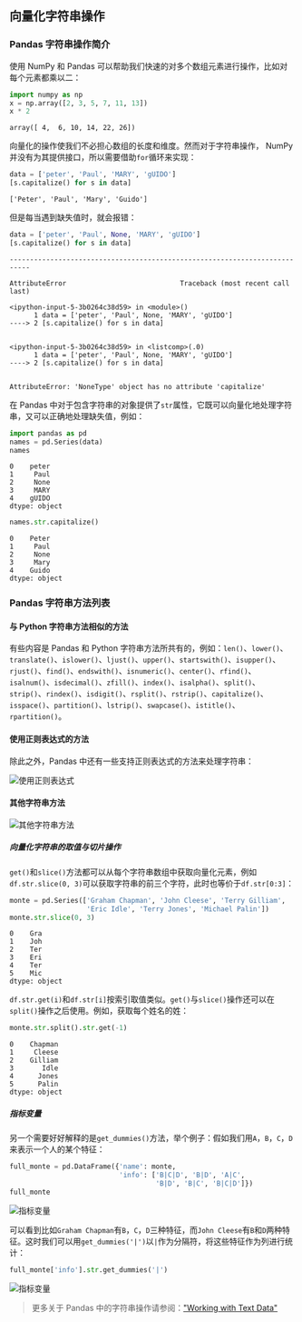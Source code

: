 
## 向量化字符串操作

### Pandas 字符串操作简介

使用 NumPy 和 Pandas 可以帮助我们快速的对多个数组元素进行操作，比如对每个元素都乘以二：


```python
import numpy as np
x = np.array([2, 3, 5, 7, 11, 13])
x * 2
```




    array([ 4,  6, 10, 14, 22, 26])



向量化的操作使我们不必担心数组的长度和维度。然而对于字符串操作， NumPy 并没有为其提供接口，所以需要借助`for`循环来实现：


```python
data = ['peter', 'Paul', 'MARY', 'gUIDO']
[s.capitalize() for s in data]
```




    ['Peter', 'Paul', 'Mary', 'Guido']



但是每当遇到缺失值时，就会报错：


```python
data = ['peter', 'Paul', None, 'MARY', 'gUIDO']
[s.capitalize() for s in data]
```


    ---------------------------------------------------------------------------

    AttributeError                            Traceback (most recent call last)

    <ipython-input-5-3b0264c38d59> in <module>()
          1 data = ['peter', 'Paul', None, 'MARY', 'gUIDO']
    ----> 2 [s.capitalize() for s in data]
    

    <ipython-input-5-3b0264c38d59> in <listcomp>(.0)
          1 data = ['peter', 'Paul', None, 'MARY', 'gUIDO']
    ----> 2 [s.capitalize() for s in data]
    

    AttributeError: 'NoneType' object has no attribute 'capitalize'


在 Pandas 中对于包含字符串的对象提供了`str`属性，它既可以向量化地处理字符串，又可以正确地处理缺失值，例如：


```python
import pandas as pd
names = pd.Series(data)
names
```




    0    peter
    1     Paul
    2     None
    3     MARY
    4    gUIDO
    dtype: object




```python
names.str.capitalize()
```




    0    Peter
    1     Paul
    2     None
    3     Mary
    4    Guido
    dtype: object



### Pandas 字符串方法列表

#### 与 Python 字符串方法相似的方法

有些内容是 Pandas 和 Python 字符串方法所共有的，例如：``len()``、``lower()``、``translate()``、``islower()``、``ljust()``、``upper()``、``startswith()``、``isupper()``、``rjust()``、``find()``、``endswith()``、``isnumeric()``、``center()``、``rfind()``、``isalnum()``、``isdecimal()``、``zfill()``、``index()``、``isalpha()``、``split()``、``strip()``、``rindex()``、``isdigit()``、``rsplit()``、``rstrip()``、``capitalize()``、``isspace()``、``partition()``、``lstrip()``、``swapcase()``、``istitle()``、``rpartition()``。

#### 使用正则表达式的方法

除此之外，Pandas 中还有一些支持正则表达式的方法来处理字符串：

![使用正则表达式](http://oo3g995ih.bkt.clouddn.com/blog/180917/6C74GBlbeJ.png?imageslim)

#### 其他字符串方法

![其他字符串方法](http://oo3g995ih.bkt.clouddn.com/blog/180917/1LlhDklbjE.png?imageslim)

##### 向量化字符串的取值与切片操作

`get()`和`slice()`方法都可以从每个字符串数组中获取向量化元素，例如`df.str.slice(0, 3)`可以获取字符串的前三个字符，此时也等价于`df.str[0:3]`：


```python
monte = pd.Series(['Graham Chapman', 'John Cleese', 'Terry Gilliam',
                   'Eric Idle', 'Terry Jones', 'Michael Palin'])
monte.str.slice(0, 3)
```




    0    Gra
    1    Joh
    2    Ter
    3    Eri
    4    Ter
    5    Mic
    dtype: object



``df.str.get(i)``和``df.str[i]``按索引取值类似。`get()`与`slice()`操作还可以在`split()`操作之后使用。例如，获取每个姓名的姓：


```python
monte.str.split().str.get(-1)
```




    0    Chapman
    1     Cleese
    2    Gilliam
    3       Idle
    4      Jones
    5      Palin
    dtype: object



##### 指标变量

另一个需要好好解释的是`get_dummies()`方法，举个例子：假如我们用`A`，`B`，`C`，`D`来表示一个人的某个特征：


```python
full_monte = pd.DataFrame({'name': monte,
                           'info': ['B|C|D', 'B|D', 'A|C',
                                    'B|D', 'B|C', 'B|C|D']})
full_monte
```

![指标变量](http://oo3g995ih.bkt.clouddn.com/blog/180917/jJG8G3Hg9J.png?imageslim)

可以看到比如`Graham Chapman`有`B`，`C`，`D`三种特征，而`John Cleese`有`B`和`D`两种特征。这时我们可以用`get_dummies('|')`以`|`作为分隔符，将这些特征作为列进行统计：


```python
full_monte['info'].str.get_dummies('|')
```

![指标变量](http://oo3g995ih.bkt.clouddn.com/blog/180917/mHe16jamfI.png?imageslim)

> 更多关于 Pandas 中的字符串操作请参阅：["Working with Text Data"](http://pandas.pydata.org/pandas-docs/stable/text.html) 
